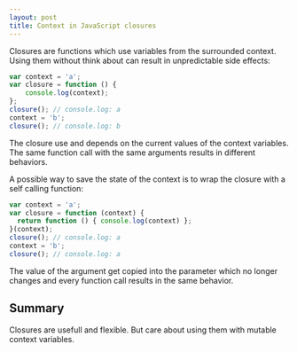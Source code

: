 ```yaml
---
layout: post
title: Context in JavaScript closures
---
```


Closures are functions which use variables from the surrounded context. Using
them without think about can result in unpredictable side effects:

```javascript
var context = 'a';
var closure = function () {
    console.log(context);
};
closure(); // console.log: a
context = 'b';
closure(); // console.log: b
```

The closure use and depends on the current values of the context variables. The
same function call with the same arguments results in different behaviors.

A possible way to save the state of the context is to wrap the closure with a
self calling function:

```javascript
var context = 'a';
var closure = function (context) {
  return function () { console.log(context) };
}(context);
closure(); // console.log: a
context = 'b';
closure(); // console.log: a
```

The value of the argument get copied into the parameter which no longer changes
and every function call results in the same behavior.

## Summary

Closures are usefull and flexible. But care about using them with mutable
context variables.
